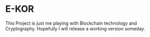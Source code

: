 
# E-KOR

This Project is just me playing with Blockchain technology and Cryptography. Hopefully I will release a working version someday.
